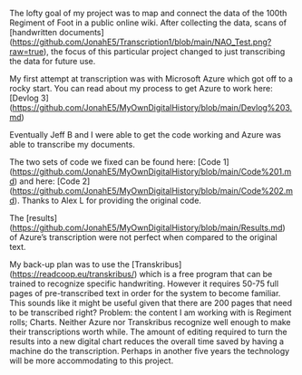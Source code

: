 The lofty goal of my project was to map and connect the data of the 100th Regiment of Foot in a public online wiki. After collecting the data, scans of [handwritten documents] (https://github.com/JonahE5/Transcription1/blob/main/NAO_Test.png?raw=true), the focus of this particular project changed to just transcribing the data for future use. 

My first attempt at transcription was with Microsoft Azure which got off to a rocky start. You can read about my process to get Azure to work here: [Devlog 3] (https://github.com/JonahE5/MyOwnDigitalHistory/blob/main/Devlog%203.md)

Eventually Jeff B and I were able to get the code working and Azure was able to transcribe my documents. 

The two sets of code we fixed can be found here: [Code 1] (https://github.com/JonahE5/MyOwnDigitalHistory/blob/main/Code%201.md) and here: [Code 2] (https://github.com/JonahE5/MyOwnDigitalHistory/blob/main/Code%202.md). Thanks to Alex L for providing the original code.

The [results] (https://github.com/JonahE5/MyOwnDigitalHistory/blob/main/Results.md) of Azure’s transcription were not perfect when compared to the original  text.

My back-up plan was to use the [Transkribus] (https://readcoop.eu/transkribus/) which is a free program that can be trained to recognize specific handwriting. However it requires 50-75 full pages of pre-transcribed text in order for the system to become familiar. This sounds like it might be useful given that there are 200 pages that need to be transcribed right? Problem: the content I am working with is Regiment rolls; Charts. Neither Azure nor Transkribus recognize well enough to make their transcriptions worth while. The amount of editing required to turn the results into a new digital chart reduces the overall time saved by having a machine do the transcription. Perhaps in another five years the technology will be more accommodating to this project.

